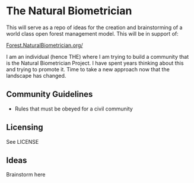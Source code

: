 # The Natural Biometrician

This will serve as a repo of ideas for the creation and brainstorming of a world class open forest management model.  This will be in support of:

[Forest.NaturalBiometrician.org/](https://forest.naturalbiometrician.org/)

I am an individual (hence THE) where I am trying to build a community that is the Natural Biometrician Project.  I have spent years thinking about this and trying to promote it.  Time to take a new approach now that the landscape has changed.

## Community Guidelines

- Rules that must be obeyed for a civil community

## Licensing

See LICENSE

## Ideas

Brainstorm here
